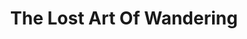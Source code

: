 ---
artist: 'Raymond Richards'
title: 'The Lost Art Of Wandering'
apple_link: 'https://music.apple.com/us/album/the-lost-art-of-wandering/1512212424'
link: 'https://www.dropbox.com/s/ltz2zgn2e2p02lh/RaymondRichards.zip?dl=1'
content: ""
new_image: ../assets/FFWD/5060731229106_T9_Image.jpg
published_date: '2020-05-24T19:23:11.000Z'
---